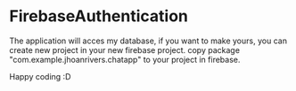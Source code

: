 # FirebaseAuthentication
The application will acces my database, if you want to make yours, you can create new project in your new firebase project.
copy package "com.example.jhoanrivers.chatapp" to your project in firebase.

Happy coding :D
